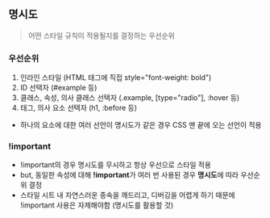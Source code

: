 ## 명시도

> 어떤 스타일 규칙이 적용될지를 결정하는 우선순위

### 우선순위

1. 인라인 스타일 (HTML 태그에 직접 style="font-weight: bold")
2. ID 선택자 (#example 등)
3. 클래스, 속성, 의사 클래스 선택자 (.example, [type="radio"], :hover 등)
4. 태그, 의사 요소 선택자 (h1, :before 등)

- 하나의 요소에 대한 여러 선언이 명시도가 같은 경우 CSS 맨 끝에 오는 선언이 적용

### !important

- !important의 경우 명시도를 무시하고 항상 우선으로 스타일 적용
- but, 동일한 속성에 대해 **!important**가 여러 번 사용된 경우 **명시도**에 따라 우선순위 결정
- 스타일 시트 내 자연스러운 종속을 깨드리고, 디버깅을 어렵게 하기 때문에 !important 사용은 자제해야함 (명시도를 활용할 것)
